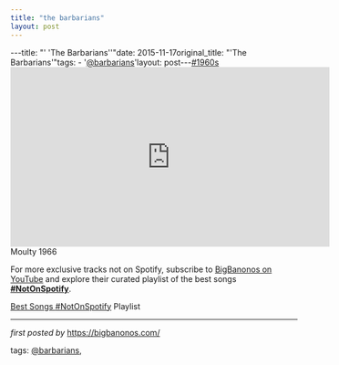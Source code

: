 ```yaml
---
title: "the barbarians"
layout: post
---
```

---title: "' 'The Barbarians''"date: 2015-11-17original_title: "'The Barbarians'"tags:  - '[@barbarians](/tags/barbarians/)'layout: post---[#1960s](/tags/1960s/) <br /><iframe width="560" height="315" src="https://www.youtube.com/embed/25x3aIWs76E?list=PLtuNtuTatqI3X01zTqiujiaUhFaK1PjKA" frameborder="0" allowfullscreen></iframe><br />Moulty 1966<!--Subscribe and Playlist Links--><div>    <p>For more exclusive tracks not on Spotify, subscribe to <a href="https://www.youtube.com/[@BigBanonos](/tags/BigBanonos/)" target="_blank">BigBanonos on YouTube</a> and explore their curated playlist of the best songs <strong>[#NotOnSpotify](/tags/NotOnSpotify/)</strong>.</p>    <p><a href="https://www.youtube.com/playlist?list=PLtuNtuTatqI0kFahUCbtbfenC_ET5O_tr" target="_blank">Best Songs [#NotOnSpotify](/tags/NotOnSpotify/) Playlist<br /></a></p></div><hr /><p><em>first posted by</em> <a href="https://bigbanonos.com/" rel="noopener" target="_new">https://bigbanonos.com/</a></p><p>tags: [@barbarians](/tags/barbarians/),</p>